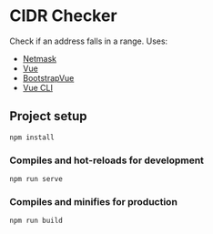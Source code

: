 # CIDR Checker
Check if an address falls in a range.
Uses:
- [Netmask](https://github.com/rs/node-netmask)
- [Vue](https://github.com/vuejs/vue)
- [BootstrapVue](https://github.com/bootstrap-vue/bootstrap-vue) 
- [Vue CLI](https://github.com/vuejs/vue-cli) 


## Project setup
```
npm install
```

### Compiles and hot-reloads for development
```
npm run serve
```

### Compiles and minifies for production
```
npm run build
```
